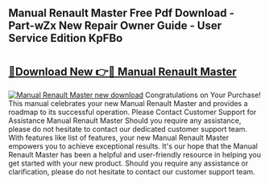 ## Manual Renault Master Free Pdf Download - Part-wZx New Repair Owner Guide - User Service Edition KpFBo

# <h2><a href="http://bc74913.oget.top/?id=Manual+Renault+Master">🔗Download New 👉🔴 Manual Renault Master</a></h2>

[![Manual Renault Master new download](https://i.imgur.com/5g1atiW.png)](http://bc74913.oget.top/?id=Manual+Renault+Master)
Congratulations on Your Purchase! This manual celebrates your new Manual Renault Master and provides a roadmap to its successful operation. Please Contact Customer Support for Assistance Manual Renault Master Should you require any assistance, please do not hesitate to contact our dedicated customer support team. With features like list of features, your new Manual Renault Master empowers you to achieve exceptional results. It's our hope that the Manual Renault Master has been a helpful and user-friendly resource in helping you get started with your new product. Should you require any assistance or clarification, please do not hesitate to contact our customer support team.
